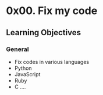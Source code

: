 # 0x00. Fix my code

## Learning Objectives

### General
* Fix codes in various languages
* Python
* JavaScript
* Ruby
* C
....
